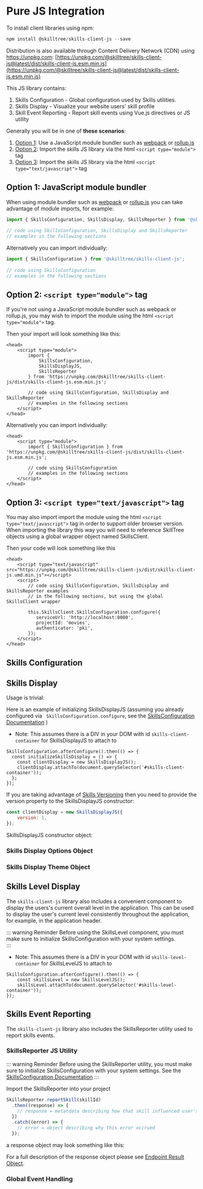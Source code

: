 # Pure JS Integration

To install client libraries using npm:

``` js
npm install @skilltree/skills-client-js --save
```

Distribution is also available through Content Delivery Network (CDN) using https://unpkg.com:
[https://unpkg.com/@skilltree/skills-client-js@latest/dist/skills-client-js.esm.min.js](https://unpkg.com/@skilltree/skills-client-js@latest/dist/skills-client-js.esm.min.js)

This JS library contains: 
1. Skills Configuration - Global configuration used by Skills utilities.
1. Skills Display - Visualize your website users' skill profile
1. Skill Event Reporting - Report skill events using Vue.js directives or JS utility

Generally you will be in one of **these scenarios**: 
1. [Option 1](/skills-client/js.html#option-1-javascript-module-bundler): Use a JavaScript module bundler such as [webpack](https://webpack.js.org/) or [rollup.js](https://rollupjs.org)
1. [Option 2](/skills-client/js.html#option-2-script-type-module-tag): Import the skills JS library via the html ```<script type="module">``` tag 
1. [Option 3](/skills-client/js.html#option-3-script-type-text-javascript-tag): Import the skills JS library via the html ```<script type="text/javascript">``` tag

## Option 1: JavaScript module bundler

When using module bundler such as [webpack](https://webpack.js.org/) or [rollup.js](https://rollupjs.org) 
you can take advantage of module imports, for example: 

```  js
import { SkillsConfiguration, SkillsDisplay, SkillsReporter } from '@skilltree/skills-client-js';
 
// code using SkillsConfiguration, SkillsDisplay and SkillsReporter
// examples in the following sections
 ```

Alternatively you can import individually:

```  js
import { SkillsConfiguration } from '@skilltree/skills-client-js';
 
// code using SkillsConfiguration
// examples in the following sections
 ``` 

## Option 2: ```<script type="module">``` tag

If you're not using a JavaScript module bundler such as webpack or rollup.js, you may wish to import the module
using the html ```<script type="module">``` tag.

Then your import will look something like this:
```   js{2}
<head>
    <script type="module">
        import {
            SkillsConfiguration,
            SkillsDisplayJS,
            SkillsReporter
        } from 'https://unpkg.com/@skilltree/skills-client-js/dist/skills-client-js.esm.min.js';

        // code using SkillsConfiguration, SkillsDisplay and SkillsReporter
        // examples in the following sections
    </script> 
</head>
 ```

Alternatively you can import individually:

```  js{2}
<head>
    <script type="module">
        import { SkillsConfiguration } from 'https://unpkg.com/@skilltree/skills-client-js/dist/skills-client-js.esm.min.js';
    
        // code using SkillsConfiguration
        // examples in the following sections
    </script> 
</head>
 ``` 

## Option 3: ```<script type="text/javascript">``` tag

You may also import import the module using the html ```<script type="text/javascript">``` tag in order to support older
browser version.  When importing the library this way you will need to reference SkillTree objects  using a global wrapper 
object named SkillsClient.

Then your code will look something like this
```  js{2,7}
<head>
    <script type="text/javascript" src="https://unpkg.com/@skilltree/skills-client-js/dist/skills-client-js.umd.min.js"></script>
    <script>
        // code using SkillsConfiguration, SkillsDisplay and SkillsReporter examples
        // in the following sections, but using the global SkillsClient wrapper

        this.SkillsClient.SkillsConfiguration.configure({
           serviceUrl: 'http://localhost:8080',
           projectId: 'movies',
           authenticator: 'pki',
        });
    </script> 
</head>
 ```

## Skills Configuration

<import-content path="/skills-client/common/skillsConfiguration/js/clientConfig.html"/>

## Skills Display

<import-content path="/skills-client/common/skillsDisplayIntro.html"/>

Usage is trivial:

Here is an example of initializing SkillsDisplayJS (assuming you already configured via ``` SkillsConfiguration.configure```, see the [SkillsConfiguration Documentation](/skills-client/js.html#skills-configuration) )
* Note: This assumes there is a DIV in your DOM with id ```skills-client-container``` for SkillsDisplayJS to attach to

``` js{3-4}
SkillsConfiguration.afterConfigure().then(() => {
  const initializeSkillsDisplay = () => {
    const clientDisplay = new SkillsDisplayJS();
    clientDisplay.attachTo(document.querySelector('#skills-client-container'));
  };
});
```

If you are taking advantage of [Skills Versioning](/dashboard/user-guide/skills.html#skills-versioning) then you need to provide the version property to 
the SkillsDisplayJS constructor:

``` js
const clientDisplay = new SkillsDisplayJS({
    version: 1,
});
```

 SkillsDisplayJS constructor object:

<import-content path="/skills-client/common/skillsDisplayArguments.html"/>


### Skills Display Options Object

<import-content path="/skills-client/common/skillsDisplayOptionsObject.html"/>

### Skills Display Theme Object

<import-content path="/skills-client/common/slillsDisplayTheme.html"/>

## Skills Level Display

The ```skills-client-js``` library also includes a convenient component to display the users's current overall level in the application. This can be
used to display the user's current level consistently throughout the application, for example, in the application header.

::: warning Reminder
Before using the SkillsLevel component, you must make sure to initialize SkillsConfiguration
with your system settings.  
:::

* Note: This assumes there is a DIV in your DOM with id ```skills-level-container``` for SkillsLevelJS to attach to

``` js{2-3}
SkillsConfiguration.afterConfigure().then(() => {
    const skillsLevel = new SkillsLevelJS();
    skillsLevel.attachTo(document.querySelector('#skills-level-container'));
});
```

## Skills Event Reporting

The ```skills-client-js```  library also includes the SkillsReporter utility used to report skills events.

### SkillsReporter JS Utility

::: warning Reminder
Before using the SkillsReporter utility, you must make sure to initialize SkillsConfiguration
with your system settings.  See the [SkillsConfiguration Documentation](/skills-client/js.html#skills-configuration) 
:::

Import the SkillsReporter into your project

``` js
SkillsReporter.reportSkill(skillId)
  .then((response) => {
    // response = metatdata describing how that skill influenced user's skills posture
  })
  .catch((error) => {
    // error = object describing why this error occrued
  });
```

a response object may look something like this:
<import-content path="/skills-client/common/skillsReporter/responseObject.html"/>

For a full description of the response object please see [Endpoint Result Object](/skills-client/endpoints.html#endpoint-result-object).

### Global Event Handling

<import-content path="/skills-client/common/skillsReporter/globalEventHandling.html"/>
